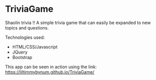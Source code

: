 # TriviaGame
Shaolin trivia !!  A simple trivia game that can easily be expanded to new topics and questions.  

Technologies used:
- HTML/CSS/Javascript
- JQuery
- Bootstrap

This app can be seen in action using the link: https://liltimmybynum.github.io/TriviaGame/
